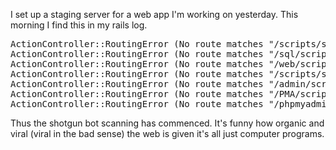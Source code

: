 I set up a staging server for a web app I'm working on yesterday. This morning I find this in my rails log.

<div class="code">

<pre>ActionController::RoutingError (No route matches "/scripts/setup.php"):
ActionController::RoutingError (No route matches "/sql/scripts/setup.php"):
ActionController::RoutingError (No route matches "/web/scripts/setup.php"):
ActionController::RoutingError (No route matches "/scripts/setup.php"):
ActionController::RoutingError (No route matches "/admin/scripts/setup.php"):
ActionController::RoutingError (No route matches "/PMA/scripts/setup.php"):
ActionController::RoutingError (No route matches "/phpmyadmin/scripts/setup.php"):
</pre>

</div>

Thus the shotgun bot scanning has commenced. It's funny how organic and viral (viral in the bad sense) the web is given it's all just computer programs.